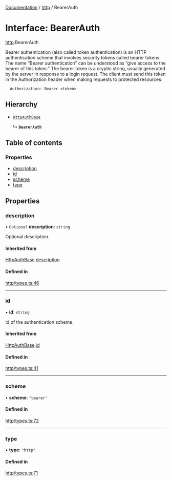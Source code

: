 [Documentation](../index.md) / [http](../modules/http.md) / BearerAuth

# Interface: BearerAuth

[http](../modules/http.md).BearerAuth

Bearer authentication (also called token authentication) is an HTTP authentication scheme that involves security tokens called bearer tokens.
The name “Bearer authentication” can be understood as “give access to the bearer of this token.” The bearer token is a cryptic string, usually generated by the server in response to a login request.
The client must send this token in the Authorization header when making requests to protected resources:
```
  Authorization: Bearer <token>
```

## Hierarchy

- [`HttpAuthBase`](http.HttpAuthBase.md)

  ↳ **`BearerAuth`**

## Table of contents

### Properties

- [description](http.BearerAuth.md#description)
- [id](http.BearerAuth.md#id)
- [scheme](http.BearerAuth.md#scheme)
- [type](http.BearerAuth.md#type)

## Properties

### description

• `Optional` **description**: `string`

Optional description.

#### Inherited from

[HttpAuthBase](http.HttpAuthBase.md).[description](http.HttpAuthBase.md#description)

#### Defined in

[http/types.ts:46](https://github.com/timotheeguerin/cadl/blob/920bc86d/packages/rest/src/http/types.ts#L46)

___

### id

• **id**: `string`

Id of the authentication scheme.

#### Inherited from

[HttpAuthBase](http.HttpAuthBase.md).[id](http.HttpAuthBase.md#id)

#### Defined in

[http/types.ts:41](https://github.com/timotheeguerin/cadl/blob/920bc86d/packages/rest/src/http/types.ts#L41)

___

### scheme

• **scheme**: ``"bearer"``

#### Defined in

[http/types.ts:72](https://github.com/timotheeguerin/cadl/blob/920bc86d/packages/rest/src/http/types.ts#L72)

___

### type

• **type**: ``"http"``

#### Defined in

[http/types.ts:71](https://github.com/timotheeguerin/cadl/blob/920bc86d/packages/rest/src/http/types.ts#L71)
